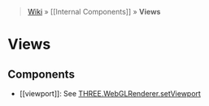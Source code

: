 > [Wiki](Home) » [[Internal Components]] » **Views**

# Views

## Components

* [[viewport]]: See [THREE.WebGLRenderer.setViewport](http://threejs.org/docs/#Reference/Renderers/WebGLRenderer.setViewport)
